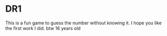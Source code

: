 # DR1
This is a fun game to guess the number without knowing it. I hope you like the first work I did. btw 16 years old
